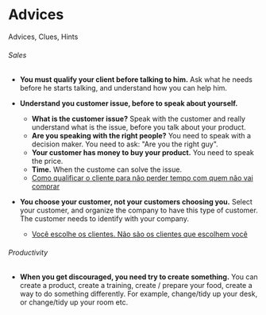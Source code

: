 # Advices
Advices, Clues, Hints

###### Sales

* __You must qualify your client before talking to him.__ Ask what he needs before he starts talking, and understand how you can help him.

* __Understand you customer issue, before to speak about yourself.__
  * __What is the customer issue?__ Speak with the customer and really understand what is the issue, before you talk about your product.
  * __Are you speaking with the right people?__ You need to speak with a decision maker. You need to ask: "Are you the right guy".
  * __Your customer has money to buy your product.__ You need to speak the price.
  * __Time.__ When the custome can solve the issue.
  * [Como qualificar o cliente para não perder tempo com quem não vai comprar](https://www.youtube.com/watch?v=50xNQATcggI)
 
* __You choose your customer, not your customers choosing you.__ Select your customer, and organize the company to have this type of customer. The customer needs to identify with your company.
  * [Você escolhe os clientes. Não são os clientes que escolhem você](https://www.youtube.com/watch?v=kB3diUYdV0s)


###### Productivity
* __When you get discouraged, you need try to create something.__ You can create a product, create a training, create / prepare your food,  create a way to do something differently. For example, change/tidy up your desk, or change/tidy up your room etc.
